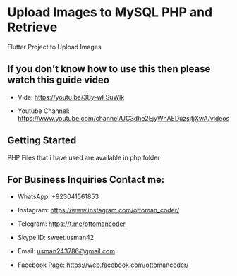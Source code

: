 # Upload Images to MySQL PHP and Retrieve

Flutter Project to Upload Images


## If you don't know how to use this then please watch this guide video

- Vide: https://youtu.be/38y-wFSuWlk

- Youtube Channel: https://www.youtube.com/channel/UC3dhe2EjyWnAEDuzsjtjXwA/videos


## Getting Started

 PHP Files that i have used are available in php folder




## For Business Inquiries Contact me: 

- WhatsApp: +923041561853

- Instagram: https://www.instagram.com/ottoman_coder/​

- Telegram: https://t.me/ottomancoder​

- Skype ID: sweet.usman42

- Email: usman243786@gmail.com

- Facebook Page: https://web.facebook.com/ottomancoder/
